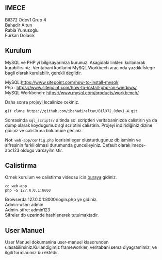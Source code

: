 ## IMECE
Bil372 Odev1 Grup 4 <br />
Bahadir Altun <br />
Rabia Yunusoglu <br />
Furkan Dolasik <br />

## Kurulum

MySQL ve PHP yi bilgisayariniza kurunuz. Asagidaki linkleri kullanarak kurabilirsiniz. Veritabani kodlarini MySQL Workbech aracında yazdık.İstege bagli olarak kurulabilir, gerekli degildir.

MySQL:https://www.sitepoint.com/how-to-install-mysql/ <br />
Php : https://www.sitepoint.com/how-to-install-php-on-windows/ <br />
MySQL Workbench: https://www.mysql.com/products/workbench/ <br />

Daha sonra projeyi localinize cekiniz.
```
git clone https://github.com/ibahadiraltun/Bil372_Odev1_4.git
```
Sonrasinda ```sql_scripts/``` altinda sql scriptleri veritabaninizda calistirin ya da dump olarak koydugumuz sql scriptini calistirin. Projeyi indiridiğiniz dizine gidiniz ve calistirma bolumune geciniz.

Not: ```web-app/config.php``` icerisini eger olusturdugunuz db isminin ve sifresinin farkli olmasi durumunda guncelleyiniz. Default olarak imece-abc123 oldugu varsayilmistir. 
## Calistirma
Ornek kurulum ve calistirma videosu icin [buraya](https://www.youtube.com/watch?v=Fs5sXiKiB58) gidiniz.
```
cd web-app
php -S 127.0.0.1:8000
```
Browserda 127.0.0.1:8000/login.php ye gidiniz. <br />
Admin-user: admin <br />
Admin-sifre: admin123 <br />
Sifreler db uzerinde hashlenerek tutulmaktadir. <br />
## User Manuel

User Manuel dokumanina user-manuel klasorunden ulasabilirsiniz.Kullandigimiz frameworkler, veritabani sema diyagramimiz, ve ilgili formlarimiz bu ektedir.

